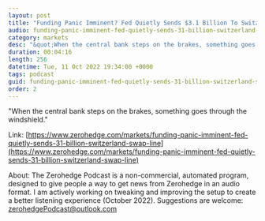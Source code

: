 ```yaml
---
layout: post
title: "Funding Panic Imminent? Fed Quietly Sends $3.1 Billion To Switzerland Via Swap Line"
audio: funding-panic-imminent-fed-quietly-sends-31-billion-switzerland-swap-line-0
category: markets
desc: "&quot;When the central bank steps on the brakes, something goes through the windshield.&quot;"
duration: 00:04:16
length: 256
datetime: Tue, 11 Oct 2022 19:34:00 +0000
tags: podcast
guid: funding-panic-imminent-fed-quietly-sends-31-billion-switzerland-swap-line-0
order: 2
---
```

&quot;When the central bank steps on the brakes, something goes through the windshield.&quot;

Link: [https://www.zerohedge.com/markets/funding-panic-imminent-fed-quietly-sends-31-billion-switzerland-swap-line](https://www.zerohedge.com/markets/funding-panic-imminent-fed-quietly-sends-31-billion-switzerland-swap-line)

About: The Zerohedge Podcast is a non-commercial, automated program, designed to give people a way to get news from Zerohedge in an audio format.  I am actively working on tweaking and improving the setup to create a better listening experience (October 2022).  Suggestions are welcome: [zerohedgePodcast@outlook.com](mailto:zerohedgePodcast@outlook.com)